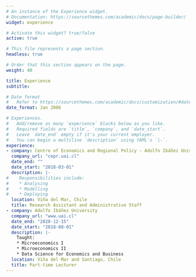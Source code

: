 ```yaml
---
# An instance of the Experience widget.
# Documentation: https://sourcethemes.com/academic/docs/page-builder/
widget: experience

# Activate this widget? true/false
active: true

# This file represents a page section.
headless: true

# Order that this section appears on the page.
weight: 40

title: Experience
subtitle:

# Date format
#   Refer to https://sourcethemes.com/academic/docs/customization/#date-format
date_format: Jan 2006

# Experiences.
#   Add/remove as many `experience` blocks below as you like.
#   Required fields are `title`, `company`, and `date_start`.
#   Leave `date_end` empty if it's your current employer.
#   You can begin a multiline `description` using YAML's `|-`.
experience:
- company: Centre of Economics and Regional Policy - Adolfo Ibáñez University
  company_url: "cepr.uai.cl"
  date_end: ""
  date_start: "2018-03-01"
  description: |-
#    Responsibilities include:
#    * Analysing
#    * Modelling
#    * Deploying
  location: Viña del Mar, Chile
  title: Research Assistant and Administrative Staff
- company: Adolfo Ibáñez University 
  company_url: "www.uai.cl"
  date_end: "2020-12-15"
  date_start: "2018-08-01"
  description: |-
    Taught:
    * Microeconomics I
    * Microeconomics II
    * Data Science for Economics and Business
  location: Viña del Mar and Santiago, Chile
  title: Part-time Lecturer
---
```

